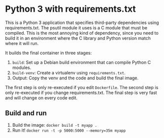 # Python 3 with requirements.txt

This is a Python 3 application that specifies third-party dependencies using requirements.txt. The
psutil module it uses is a C module that must be compiled. This is the most annoying kind of
dependency, since you need to build it in an environment where the C library and Python version
match where it will run.

It builds the final container in three stages:

1. `build`: Set up a Debian build environment that can compile Python C modules.
2. `build-venv`: Create a virtualenv using `requirements.txt`.
3. Output: Copy the venv and the code and build the final image.

The first step is only re-executed if you edit `Dockerfile`. The second step is only re-executed
if you change requirements.txt. The final step is very fast and will change on every code edit.


## Build and run

1. Build the image: `docker build -t myapp .`
2. Run it! `docker run -t -p 5000:5000 --memory=35m myapp`

